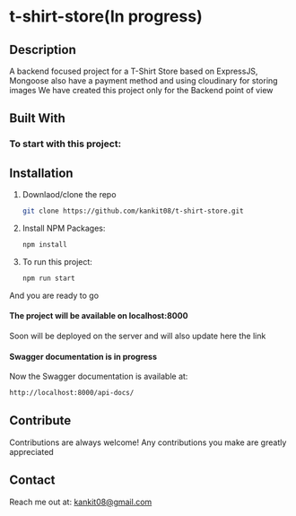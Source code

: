 # t-shirt-store(In progress)

## **Description**

A backend focused project for a T-Shirt Store based on ExpressJS, Mongoose also have a payment method and using cloudinary for storing images
We have created this project only for the Backend point of view

## **Built With**

### **To start with this project:**

## Installation

1. Downlaod/clone the repo
   ```bash
   git clone https://github.com/kankit08/t-shirt-store.git
   ```
2. Install NPM Packages:
   ```bash
   npm install
   ```
3. To run this project:
   ```bash
   npm run start
   ```

And you are ready to go

#### **The project will be available on localhost:8000**

Soon will be deployed on the server and will also update here the link

#### **Swagger documentation is in progress**

Now the Swagger documentation is available at:

```bash
http://localhost:8000/api-docs/
```

## Contribute

Contributions are always welcome!
Any contributions you make are greatly appreciated

## Contact

Reach me out at: kankit08@gmail.com
